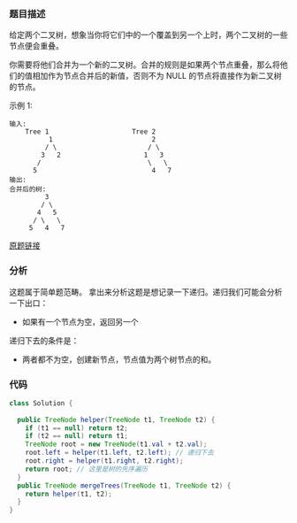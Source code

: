 ### 题目描述



给定两个二叉树，想象当你将它们中的一个覆盖到另一个上时，两个二叉树的一些节点便会重叠。

你需要将他们合并为一个新的二叉树。合并的规则是如果两个节点重叠，那么将他们的值相加作为节点合并后的新值，否则不为 NULL 的节点将直接作为新二叉树的节点。

示例 1:

```
输入: 
	Tree 1                     Tree 2                  
          1                         2                             
         / \                       / \                            
        3   2                     1   3                        
       /                           \   \                      
      5                             4   7                  
输出: 
合并后的树:
	     3
	    / \
	   4   5
	  / \   \ 
	 5   4   7
```



[原题链接](https://leetcode-cn.com/problems/merge-two-binary-trees/)

### 分析

这题属于简单题范畴。 拿出来分析这题是想记录一下递归。递归我们可能会分析一下出口：

- 如果有一个节点为空，返回另一个

递归下去的条件是：

- 两者都不为空，创建新节点，节点值为两个树节点的和。



### 代码

```java
class Solution {
  
  public TreeNode helper(TreeNode t1, TreeNode t2) {
    if (t1 == null) return t2;
    if (t2 == null) return t1;
    TreeNode root = new TreeNode(t1.val + t2.val);
    root.left = helper(t1.left, t2.left); // 递归下去
    root.right = helper(t1.right, t2.right); 
    return root; // 这里是树的先序遍历
  }
  public TreeNode mergeTrees(TreeNode t1, TreeNode t2) {
    return helper(t1, t2);
  }
}
```

